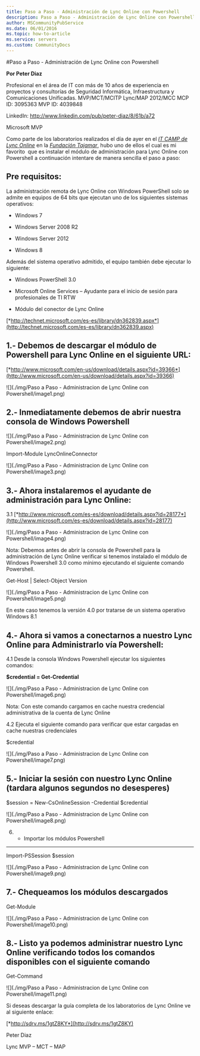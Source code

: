 ```yaml
---
title: Paso a Paso - Administración de Lync Online con Powershell
description: Paso a Paso - Administración de Lync Online con Powershell
author: MSCommunityPubService
ms.date: 06/01/2016
ms.topic: how-to-article
ms.service: servers
ms.custom: CommunityDocs
---
```










#Paso a Paso - Administración de Lync Online con Powershell


**Por Peter Diaz**

Profesional en el área de IT con más de 10 años de experiencia en
proyectos y consultorías de Seguridad Informática, Infraestructura y
Comunicaciones Unificadas. MVP/MCT/MCITP Lync/MAP 2012/MCC MCP ID:
3095363 MVP ID: 4039848

LinkedIn: <http://www.linkedin.com/pub/peter-diaz/8/61b/a72>

Microsoft MVP

Como parte de los laboratorios realizados el día de ayer en el [*IT CAMP
de Lync
Online*](http://ucenespanol.com/2014/01/11/itcamp-lync-onlinecomunidad-office-365-espaa-2/)
en la [*Fundación
Tajamar*](http://www.tajamar.es/index.php?option=com_content&view=article&id=523:fundacion-tajamar&catid=94:noticias-fundacion&Itemid=349),
hubo uno de ellos el cual es mi favorito  que es instalar el módulo de
administración para Lync Online con Powershell a continuación intentare
de manera sencilla el paso a paso:

Pre requisitos:
---------------

La administración remota de Lync Online con Windows PowerShell solo se
admite en equipos de 64 bits que ejecutan uno de los siguientes sistemas
operativos:

- Windows 7

- Windows Server 2008 R2

- Windows Server 2012

- Windows 8

Además del sistema operativo admitido, el equipo también debe ejecutar
lo siguiente:

- Windows PowerShell 3.0

- Microsoft Online Services – Ayudante para el inicio de sesión para
profesionales de TI RTW

- Módulo del conector de Lync Online

[*http://technet.microsoft.com/es-es/library/dn362839.aspx*](http://technet.microsoft.com/es-es/library/dn362839.aspx)

1.- Debemos de descargar el módulo de Powershell para Lync Online en el siguiente URL:
--------------------------------------------------------------------------------------

[*http://www.microsoft.com/en-us/download/details.aspx?id=39366*](http://www.microsoft.com/en-us/download/details.aspx?id=39366)

![](./img/Paso a Paso - Administracion de Lync Online con Powershell/image1.png)

2.- Inmediatamente debemos de abrir nuestra consola de Windows Powershell 
--------------------------------------------------------------------------

![](./img/Paso a Paso - Administracion de Lync Online con Powershell/image2.png)

Import-Module LyncOnlineConnector

![](./img/Paso a Paso - Administracion de Lync Online con Powershell/image3.png)
    

3.- Ahora instalaremos el ayudante de administración para Lync Online:
----------------------------------------------------------------------

3.1
[*http://www.microsoft.com/es-es/download/details.aspx?id=28177*](http://www.microsoft.com/es-es/download/details.aspx?id=28177)

![](./img/Paso a Paso - Administracion de Lync Online con Powershell/image4.png)

Nota: Debemos antes de abrir la consola de Powershell para la
administración de Lync Online verificar si tenemos instalado el módulo
de Windows Powershell 3.0 como mínimo ejecutando el siguiente comando
Powershell.

Get-Host | Select-Object Version

![](./img/Paso a Paso - Administracion de Lync Online con Powershell/image5.png)
    

En este caso tenemos la versión 4.0 por tratarse de un sistema operativo
Windows 8.1

4.- Ahora si vamos a conectarnos a nuestro Lync Online para Administrarlo vía Powershell:
-----------------------------------------------------------------------------------------

4.1 Desde la consola Windows Powershell ejecutar los siguientes
comandos:

**$credential = Get-Credential**

![](./img/Paso a Paso - Administracion de Lync Online con Powershell/image6.png)
    

Nota: Con este comando cargamos en cache nuestra credencial
administrativa de la cuenta de Lync Online

4.2 Ejecuta el siguiente comando para verificar que estar cargadas en
cache nuestras credenciales

$credential

![](./img/Paso a Paso - Administracion de Lync Online con Powershell/image7.png)
    

5.- Iniciar la sesión con nuestro Lync Online (tardara algunos segundos no desesperes)
--------------------------------------------------------------------------------------

$session = New-CsOnlineSession -Credential $credential

![](./img/Paso a Paso - Administracion de Lync Online con Powershell/image8.png)
    

6. - Importar los módulos Powershell
------------------------------------

Import-PSSession $session

![](./img/Paso a Paso - Administracion de Lync Online con Powershell/image9.png)


7.- Chequeamos los módulos descargados
--------------------------------------

Get-Module

![](./img/Paso a Paso - Administracion de Lync Online con Powershell/image10.png)
    

8.- Listo ya podemos administrar nuestro Lync Online verificando todos los comandos disponibles con el siguiente comando
------------------------------------------------------------------------------------------------------------------------

Get-Command

![](./img/Paso a Paso - Administracion de Lync Online con Powershell/image11.png)
    

Si deseas descargar la guía completa de los laboratorios de Lync Online
ve al siguiente enlace:

[*http://sdrv.ms/1gtZ8KY*](http://sdrv.ms/1gtZ8KY)

Peter Diaz

Lync MVP – MCT – MAP



